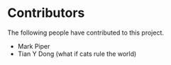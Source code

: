 # Contributors

The following people have contributed to this project.

* Mark Piper
* Tian Y Dong (what if cats rule the world)
